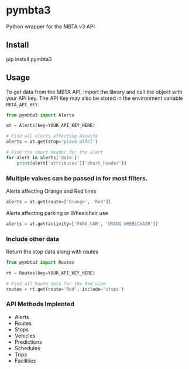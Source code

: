 # pymbta3
Python wrapper for the MBTA v3 API

## Install

pip install pymbta3

## Usage

To get data from the MBTA API, import the library and call the object with your API key. The API Key may also be stored in the environment variable ``MBTA_API_KEY``.

```python
from pymbta3 import Alerts

at = Alerts(key=YOUR_API_KEY_HERE)

# Find all alerts affecting Alewife
alerts = at.get(stop='place-alfcl')

# Find the short header for the alert
for alert in alerts['data']:
    print(alert['attributes']['short_header'])
```

### Multiple values can be passed in for most filters.

Alerts affecting Orange and Red lines
```python
alerts = at.get(route=['Orange', 'Red'])
```

Alerts affecting parking or Wheelchair use
```python
alerts = at.get(activity=['PARK_CAR', 'USING_WHEELCHAIR'])
```

### Include other data
Return the stop data along with routes
```python
from pymbta3 import Routes

rt = Routes(key=YOUR_API_KEY_HERE)

# Find all Route data for the Red Line
routes = rt.get(route='Red', include='stops')

```
### API Methods Implented

- Alerts
- Routes
- Stops
- Vehicles
- Predictions
- Schedules
- Trips
- Facilities
